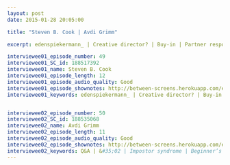 ```yaml
---
layout: post
date: 2015-01-28 20:05:00

title: "Steven B. Cook | Avdi Grimm"

excerpt: edenspiekermann_ | Creative director? | Buy-in | Partner responsibilities | Qualifications | Dealing w/ clients | Meta-design || Q&A | &#35;02 | Impostor syndrome | Beginner’s mind | Pair programming | Newbies | Travel | Conferences | Pies | Programming languages & frameworks | Improving 

interviewee01_episode_number: 49
interviewee01_SC_id: 188517392
interviewee01_name: Steven B. Cook
interviewee01_episode_length: 12
interviewee01_episode_audio_quality: Good
interviewee01_episode_shownotes: http://between-screens.herokuapp.com/episodes/49
interviewee01_keywords: edenspiekermann_ | Creative director? | Buy-in | Partner responsibilities | Qualifications | Dealing w/ clients | Meta-design 


interviewee02_episode_number: 50
interviewee02_SC_id: 188535068
interviewee02_name: Avdi Grimm
interviewee02_episode_length: 11
interviewee02_episode_audio_quality: Good
interviewee02_episode_shownotes: http://between-screens.herokuapp.com/episodes/50
interviewee02_keywords: Q&A | &#35;02 | Impostor syndrome | Beginner’s mind | Pair programming | Newbies | Travel | Conferences | Pies | Programming languages & frameworks | Improving
---
```


